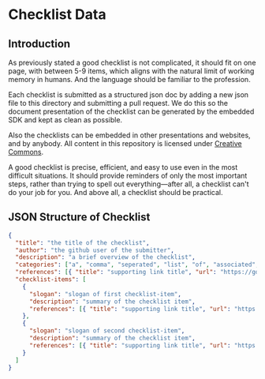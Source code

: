 # Checklist Data

## Introduction

As previously stated a good checklist is not complicated, it should fit on one page, with between 5-9 items, which aligns with the natural limit of working memory in humans. And the language should be familiar to the profession.

Each checklist is submitted as a structured json doc by adding a new json file to this directory and submitting a pull request. We do this so the document presentation of the checklist can be generated by the embedded SDK and kept as clean as possible.

Also the checklists can be embedded in other presentations and websites, and by anybody. All content in this repository is licensed under [Creative Commons](/LICENSE).

A good checklist is precise, efficient, and easy to use even in the most difficult situations. It should provide reminders of only the most important steps, rather than trying to spell out everything—after all, a checklist can't do your job for you. And above all, a checklist should be practical.

## JSON Structure of Checklist

```json
{
  "title": "the title of the checklist",
  "author": "the github user of the submitter",
  "description": "a brief overview of the checklist",
  "categories": ["a", "comma", "seperated", "list", "of", "associated", "categories"],
  "references": [{ "title": "supporting link title", "url": "https://google.com" }],
  "checklist-items": [
    {
      "slogan": "slogan of first checklist-item",
      "description": "summary of the checklist item",
      "references": [{ "title": "supporting link title", "url": "https://google.com" }]
    },
    {
      "slogan": "slogan of second checklist-item",
      "description": "summary of the checklist item",
      "references": [{ "title": "supporting link title", "url": "https://google.com" }]
    }
  ]
}
```

